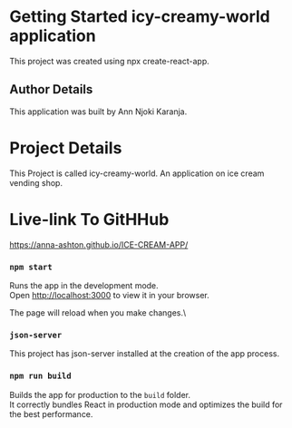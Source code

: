 # Getting Started icy-creamy-world application
This project was created using npx create-react-app. 

## Author Details
This application was built by Ann Njoki Karanja.

# Project Details 
This Project is called icy-creamy-world. An application on ice cream vending shop.

# Live-link To GitHHub
 https://anna-ashton.github.io/ICE-CREAM-APP/

### `npm start`

Runs the app in the development mode.\
Open [http://localhost:3000](http://localhost:3000) to view it in your browser.

The page will reload when you make changes.\

### `json-server`
 This project has json-server installed at the creation of the app process.

### `npm run build`

Builds the app for production to the `build` folder.\
It correctly bundles React in production mode and optimizes the build for the best performance.


